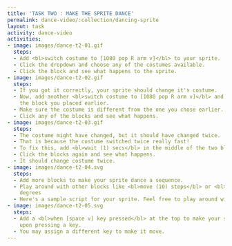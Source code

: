 ```yaml
---
title: 'TASK TWO : MAKE THE SPRITE DANCE'
permalink: dance-video/:collection/dancing-sprite
layout: task
activity: dance-video
activities:
- image: images/dance-t2-01.gif
  steps:
  - Add <bl>switch costume to [1080 pop R arm v]</bl> to your sprite.
  - Click the dropdown and choose any of the costumes available.
  - Click the block and see what happens to the sprite.
- image: images/dance-t2-02.gif
  steps:
  - If you got it correctly, your sprite should change it's costume.
  - Now, add another <bl>switch costume to [1080 pop R arm v]</bl> and attach it to
    the block you placed earlier.
  - Make sure the costume is different from the one you chose earlier.
  - Click any of the blocks and see what happens.
- image: images/dance-t2-03.gif
  steps:
  - The costume might have changed, but it should have changed twice.
  - That is because the costume switched twice really fast!
  - To fix this, add <bl>wait (1) secs</bl> in the middle of the two blocks.
  - Click the blocks again and see what happens.
  - It should change costume twice.
- image: images/dance-t2-04.svg
  steps:
  - Add more blocks to make your sprite dance a sequence.
  - Play around with other blocks like <bl>move (10) steps</bl> or <bl>turn cw(15)
    degrees
  - Here's a sample script for your sprite. Feel free to play around with more blocks.
- image: images/dance-t2-05.svg
  steps:
  - Add a <bl>when [space v] key pressed</bl> at the top to make your sprite move
    upon pressing a key.
  - You may assign a different key to make it move.
---
```


